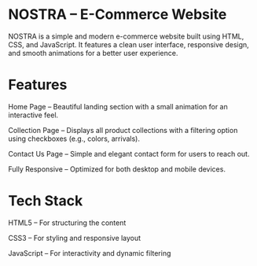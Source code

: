 # NOSTRA – E-Commerce Website

NOSTRA is a simple and modern e-commerce website built using HTML, CSS, and JavaScript.
It features a clean user interface, responsive design, and smooth animations for a better user experience.

# Features

 Home Page – Beautiful landing section with a small animation for an interactive feel.

 Collection Page – Displays all product collections with a filtering option using checkboxes (e.g., colors, arrivals).

 Contact Us Page – Simple and elegant contact form for users to reach out.

 Fully Responsive – Optimized for both desktop and mobile devices.

# Tech Stack

HTML5 – For structuring the content

CSS3 – For styling and responsive layout

JavaScript – For interactivity and dynamic filtering
